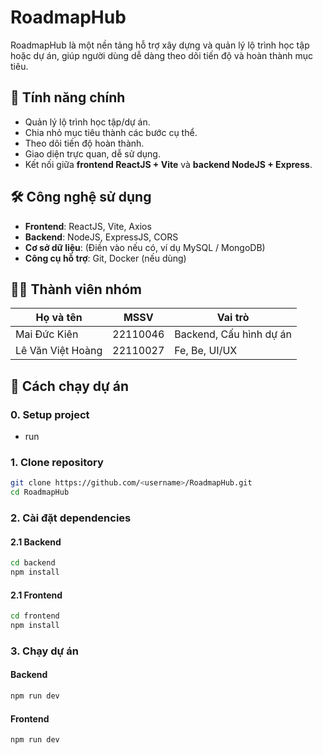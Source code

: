 # RoadmapHub

RoadmapHub là một nền tảng hỗ trợ xây dựng và quản lý lộ trình học tập hoặc dự án, giúp người dùng dễ dàng theo dõi tiến độ và hoàn thành mục tiêu.

## 📌 Tính năng chính
- Quản lý lộ trình học tập/dự án.
- Chia nhỏ mục tiêu thành các bước cụ thể.
- Theo dõi tiến độ hoàn thành.
- Giao diện trực quan, dễ sử dụng.
- Kết nối giữa **frontend ReactJS + Vite** và **backend NodeJS + Express**.

## 🛠 Công nghệ sử dụng
- **Frontend**: ReactJS, Vite, Axios
- **Backend**: NodeJS, ExpressJS, CORS
- **Cơ sở dữ liệu**: (Điền vào nếu có, ví dụ MySQL / MongoDB)
- **Công cụ hỗ trợ**: Git, Docker (nếu dùng)

## 👨‍💻 Thành viên nhóm
| Họ và tên               | MSSV      | Vai trò               |
|-------------------------|-----------|-----------------------|
| Mai Đức Kiên            | 22110046  | Backend, Cấu hình dự án |
| Lê Văn Việt Hoàng       | 22110027  | Fe, Be, UI/UX       |

## 🚀 Cách chạy dự án
### 0. Setup project
- run 

### 1. Clone repository
```bash
git clone https://github.com/<username>/RoadmapHub.git
cd RoadmapHub
```
### 2. Cài đặt dependencies
#### 2.1 Backend
```bash
cd backend
npm install
```
#### 2.1 Frontend
```bash
cd frontend
npm install
```
### 3. Chạy dự án
#### Backend
```bash
npm run dev
```

#### Frontend
```bash
npm run dev
```
